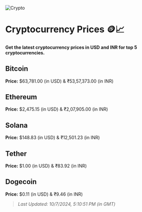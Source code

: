 
![Crypto](https://www.techguide.com.au/wp-content/uploads/2020/11/crypto3.jpeg)

# Cryptocurrency Prices 🪙📈

#### Get the latest cryptocurrency prices in USD and INR for top 5 cryptocurrencies.

## Bitcoin

**Price:** $63,781.00 (in USD) & ₹53,57,373.00 (in INR)

## Ethereum

**Price:** $2,475.15 (in USD) & ₹2,07,905.00 (in INR)

## Solana

**Price:** $148.83 (in USD) & ₹12,501.23 (in INR)

## Tether

**Price:** $1.00 (in USD) & ₹83.92 (in INR)

## Dogecoin

**Price:** $0.11 (in USD) & ₹9.46 (in INR)

> _Last Updated: 10/7/2024, 5:10:51 PM (in GMT)_
